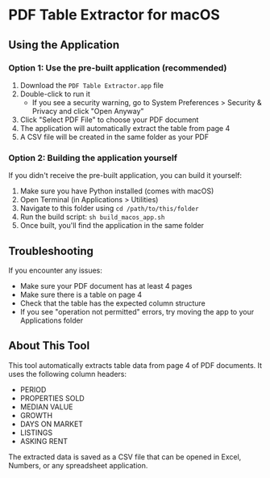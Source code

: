 # PDF Table Extractor for macOS

## Using the Application

### Option 1: Use the pre-built application (recommended)

1. Download the `PDF Table Extractor.app` file
2. Double-click to run it
   - If you see a security warning, go to System Preferences > Security & Privacy and click "Open Anyway"
3. Click "Select PDF File" to choose your PDF document
4. The application will automatically extract the table from page 4
5. A CSV file will be created in the same folder as your PDF

### Option 2: Building the application yourself

If you didn't receive the pre-built application, you can build it yourself:

1. Make sure you have Python installed (comes with macOS)
2. Open Terminal (in Applications > Utilities)
3. Navigate to this folder using `cd /path/to/this/folder`
4. Run the build script: `sh build_macos_app.sh`
5. Once built, you'll find the application in the same folder

## Troubleshooting

If you encounter any issues:

- Make sure your PDF document has at least 4 pages
- Make sure there is a table on page 4
- Check that the table has the expected column structure
- If you see "operation not permitted" errors, try moving the app to your Applications folder

## About This Tool

This tool automatically extracts table data from page 4 of PDF documents. It uses the following column headers:

- PERIOD
- PROPERTIES SOLD
- MEDIAN VALUE
- GROWTH
- DAYS ON MARKET
- LISTINGS
- ASKING RENT

The extracted data is saved as a CSV file that can be opened in Excel, Numbers, or any spreadsheet application. 